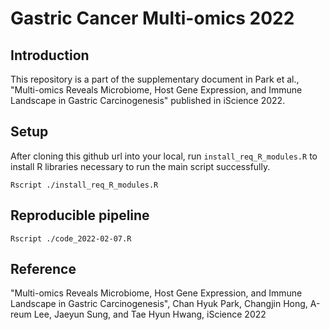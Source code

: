 # Gastric Cancer Multi-omics 2022

## Introduction
This repository is a part of the supplementary document in Park et al., "Multi-omics Reveals Microbiome, Host Gene Expression, and Immune Landscape in Gastric Carcinogenesis" published in iScience 2022.

## Setup
After cloning this github url into your local, run `install_req_R_modules.R` to install R libraries necessary to run the main script successfully.
```
Rscript ./install_req_R_modules.R
```

## Reproducible pipeline
```
Rscript ./code_2022-02-07.R
```

## Reference
"Multi-omics Reveals Microbiome, Host Gene Expression, and Immune Landscape in Gastric Carcinogenesis", Chan Hyuk Park, Changjin Hong, A-reum Lee, Jaeyun Sung, and Tae Hyun Hwang, iScience 2022
